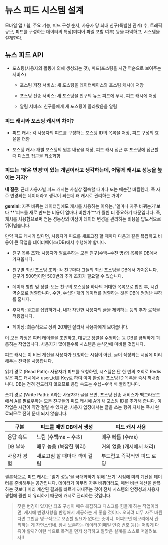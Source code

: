 # 뉴스 피드 시스템 설계

모바일 앱 / 웹, 주요 기능, 피드 구성 순서, 사용자 당 최대 친구(특별한 관계) 수, 트래픽 규모, 피드를 구성하는 데이터의 특징(미디어 파일 포함 여부) 등을 파악하고, 시스템을 설계한다.

## 뉴스 피드 API

- 포스팅(사용자의 활동에 의해 생성되는 것), 피드(포스팅을 시간 역순으로 보여주는 서비스)

    - 포스팅 저장 서비스: 새 포스팅을 데이터베이스와 포스팅 캐시에 저장
    
    - 포스팅 전송 서비스: 새 포스팅을 친구의 뉴스 피드에 푸시, 피드 캐시에 저장

    - 알림 서비스: 친구들에게 새 포스팅이 올라왔음을 알림

### 피드 캐시와 포스팅 캐시의 차이?

- 피드 캐시: 각 사용자의 피드를 구성하는 포스팅 ID의 목록을 저장, 피드 구성의 효율을 더함

- 포스팅 캐시: 개별 포스팅의 원본 내용을 저장, 피드 캐시 접근 후 포스팅에 접근할 때 디스크 접근을 최소화함

### 피드는 '잦은 변경'이 있는 개념이라고 생각하는데, 어떻게 캐시로 성능을 높이는 거지?

**내 질문**: 근데 사용자별 피드 캐시는 사실상 접속할 때마다 또는 매순간 바뀔텐데, 즉 자주 변경되는 데이터라고 생각이 되는데 왜 캐시로 관리하는 거야?

**gemini**: 자주 바뀌는 데이터임에도 캐시를 사용하는 이유는, '얼마나 자주 바뀌는가'보다 **'피드를 새로 만드는 비용이 얼마나 비싼가'**가 훨씬 더 중요하기 때문입니다. 즉, 캐시를 사용함으로써 얻는 성능상의 이점이 데이터 변경을 관리하는 비용을 압도적으로 뛰어넘습니다.

만약 피드 캐시가 없다면, 사용자가 피드를 새로고침 할 때마다 다음과 같은 복잡하고 비용이 큰 작업을 데이터베이스(DB)에서 수행해야 합니다.

- 친구 목록 조회: 사용자가 팔로우하는 모든 친구(수백~수천 명)의 목록을 DB에서 가져옵니다.

- 친구별 최신 포스팅 조회: 각 친구마다 그들의 최신 포스팅을 DB에서 가져옵니다. 친구가 500명이면 500번의 추가 조회가 필요할 수 있습니다.

- 데이터 병합 및 정렬: 모든 친구의 포스팅을 하나의 거대한 목록으로 합친 후, 시간 역순으로 정렬합니다. 수만, 수십만 개의 데이터를 정렬하는 것은 DB에 엄청난 부하를 줍니다.

- 후처리: 광고를 삽입하거나, 내가 차단한 사용자의 글을 제외하는 등의 추가 로직을 적용합니다.

- 페이징: 최종적으로 상위 20개만 잘라서 사용자에게 보여줍니다.

이 모든 과정은 여러 테이블을 조인하고, 대규모 정렬을 수행하는 등 DB를 끔찍하게 괴롭히는 작업입니다. 사용자가 많아질수록 시스템은 순식간에 마비될 것입니다.

피드 캐시는 이 비싼 계산을 사용자가 요청하는 시점이 아닌, 글이 작성되는 시점에 미리 해두는 전략을 사용합니다.

읽기 경로 (Read Path): 사용자가 피드를 요청하면, 시스템은 단 한 번의 조회로 Redis 같은 피드 캐시에서 user_id를 Key로 하여 이미 완성된 포스팅 ID 목록을 즉시 꺼내줍니다. DB는 전혀 건드리지 않으므로 응답 속도는 수십~수백 배 빨라집니다.

쓰기 경로 (Write Path): A라는 사용자가 글을 쓰면, 포스팅 전송 서비스가 백그라운드에서 A를 팔로우하는 모든 친구들의 피드 캐시에 A의 새 포스팅 ID를 추가해 줍니다. 이 작업은 시간이 약간 걸릴 수 있지만, 사용자 입장에서는 글을 쓰는 행위 자체는 즉시 완료되므로 전혀 문제 되지 않습니다.

| 구분 | 피드를 매번 DB에서 생성 | 피드 캐시 사용 |
|----|----|----|
| 응답 속도 | 느림 (수백ms ~ 수초) | 매우 빠름 (수ms) |
| DB 부하 | 매우 높음 (복잡한 쿼리) | 거의 없음 (캐시에서 처리) |
| 사용자 경험 | 새로고침 할 때마다 렉이 걸림 | 부드럽고 즉각적인 피드 로딩 |

결론적으로, 피드 캐시는 '읽기 성능'을 극대화하기 위해 '쓰기' 시점에 미리 계산된 데이터를 준비해두는 공간입니다. 데이터가 아무리 자주 바뀌더라도, 매번 비싼 계산을 반복하는 것보다 미리 계산된 결과를 빠르게 꺼내주는 것이 전체 시스템의 안정성과 사용자 경험에 훨씬 더 유리하기 때문에 캐시로 관리하는 것입니다.

> 잦은 변경이 있지만 최초 구성이 매우 복잡하고 디스크를 힘들게 하는 작업이라면, 캐시에 변경사항을 반영해서 제공하는 게 좋을 것이다. 오히려 너무 자주 바뀐다면 그만큼 영구적으로 보존할 필요가 없다는 뜻이니, 어찌보면 메모리에서 관리하는 게 자연스럽네. 잠시 보존하는 데이터(이메일 인증 번호 등)는 어떻게 다뤄야 할까? 이런 식으로 목적을 먼저 생각하고 알맞은 설계를 스스로 떠올려보자!!